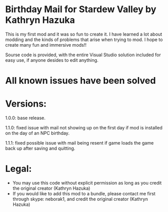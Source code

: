 # Birthday Mail for Stardew Valley by Kathryn Hazuka

This is my first mod and it was so fun to create it. 
I have learned a lot about modding and the kinds of problems that arise when trying to mod. 
I hope to create many fun and immersive mods!!

Sourse code is provided, with the entire Visual Studio solution included for easy use, if anyone desides to edit anything.

# All known issues have been solved

# Versions:
1.0.0: 
base release.

1.1.0: 
fixed issue with mail not showing up on the first day if mod is installed on the day of an NPC birthday.

1.1.1: 
fixed possible issue with mail being resent if game loads the game back up after saving and quitting.


# Legal:
* You may use this code without explicit permission as long as you credit the original creator (Kathryn Hazuka)
* If you would like to add this mod to a bundle, please contact me first through skype: neborak1, and credit the original creator (Kathryn Hazuka)
